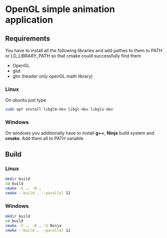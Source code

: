 # OpenGL simple animation application

## Requirements
You have to install all the following libraries and add pathes to them to PATH or LD_LIBRARY_PATH so that cmake could successfully find them
- OpenGL
- glut
- glm (header only openGL math library)

### Linux
On ubuntu just type
```sh
sudo apt install libglm-dev libgl-dev libglu-dev
```

### Windows
On windows you additionally have to install **g++**, **Ninja** build system and **cmake**. Add them all to PATH variable

## Build
### Linux
```bash
mkdir build
cd build
cmake -S .. -B .
cmake --build . --parallel 12
```

### Windows
```sh
mkdir build
cd build
cmake -S .. -B . -G Ninja
cmake --build . --parallel 12
```
